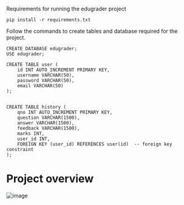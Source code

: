 Requirements for running the edugrader project
```
pip install -r requirements.txt

```
Follow the commands to create tables and database required for the project.
```
CREATE DATABASE edugrader;
USE edugrader;

CREATE TABLE user (
    id INT AUTO_INCREMENT PRIMARY KEY,
    username VARCHAR(50),
    password VARCHAR(50),
    email VARCHAR(50)
);


CREATE TABLE history (
    qno INT AUTO_INCREMENT PRIMARY KEY,
    question VARCHAR(1500),
    answer VARCHAR(1500),
    feedback VARCHAR(1500),
    marks INT,
    user_id INT,
    FOREIGN KEY (user_id) REFERENCES user(id)  -- foreign key constraint
);
```


<h1>Project overview</h1>

![image](https://github.com/user-attachments/assets/9edb70b5-1457-4812-a4dd-8e24534c542f)


